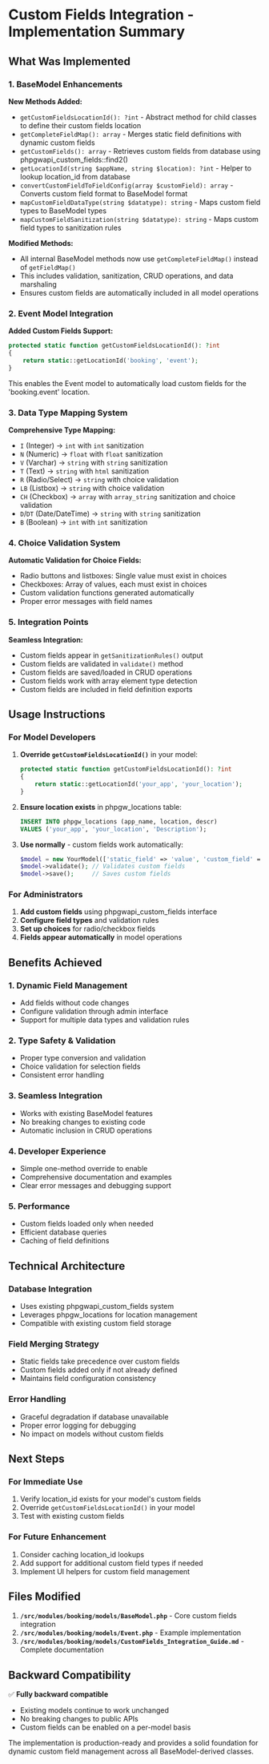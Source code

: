 # Custom Fields Integration - Implementation Summary

## What Was Implemented

### 1. BaseModel Enhancements

**New Methods Added:**
- `getCustomFieldsLocationId(): ?int` - Abstract method for child classes to define their custom fields location
- `getCompleteFieldMap(): array` - Merges static field definitions with dynamic custom fields  
- `getCustomFields(): array` - Retrieves custom fields from database using phpgwapi_custom_fields::find2()
- `getLocationId(string $appName, string $location): ?int` - Helper to lookup location_id from database
- `convertCustomFieldToFieldConfig(array $customField): array` - Converts custom field format to BaseModel format
- `mapCustomFieldDataType(string $datatype): string` - Maps custom field types to BaseModel types
- `mapCustomFieldSanitization(string $datatype): string` - Maps custom field types to sanitization rules

**Modified Methods:**
- All internal BaseModel methods now use `getCompleteFieldMap()` instead of `getFieldMap()`
- This includes validation, sanitization, CRUD operations, and data marshaling
- Ensures custom fields are automatically included in all model operations

### 2. Event Model Integration

**Added Custom Fields Support:**
```php
protected static function getCustomFieldsLocationId(): ?int
{
    return static::getLocationId('booking', 'event');
}
```

This enables the Event model to automatically load custom fields for the 'booking.event' location.

### 3. Data Type Mapping System

**Comprehensive Type Mapping:**
- `I` (Integer) → `int` with `int` sanitization
- `N` (Numeric) → `float` with `float` sanitization  
- `V` (Varchar) → `string` with `string` sanitization
- `T` (Text) → `string` with `html` sanitization
- `R` (Radio/Select) → `string` with choice validation
- `LB` (Listbox) → `string` with choice validation
- `CH` (Checkbox) → `array` with `array_string` sanitization and choice validation
- `D`/`DT` (Date/DateTime) → `string` with `string` sanitization
- `B` (Boolean) → `int` with `int` sanitization

### 4. Choice Validation System

**Automatic Validation for Choice Fields:**
- Radio buttons and listboxes: Single value must exist in choices
- Checkboxes: Array of values, each must exist in choices
- Custom validation functions generated automatically
- Proper error messages with field names

### 5. Integration Points

**Seamless Integration:**
- Custom fields appear in `getSanitizationRules()` output
- Custom fields are validated in `validate()` method
- Custom fields are saved/loaded in CRUD operations
- Custom fields work with array element type detection
- Custom fields are included in field definition exports

## Usage Instructions

### For Model Developers

1. **Override `getCustomFieldsLocationId()`** in your model:
   ```php
   protected static function getCustomFieldsLocationId(): ?int
   {
       return static::getLocationId('your_app', 'your_location');
   }
   ```

2. **Ensure location exists** in phpgw_locations table:
   ```sql
   INSERT INTO phpgw_locations (app_name, location, descr) 
   VALUES ('your_app', 'your_location', 'Description');
   ```

3. **Use normally** - custom fields work automatically:
   ```php
   $model = new YourModel(['static_field' => 'value', 'custom_field' => 'value']);
   $model->validate(); // Validates custom fields
   $model->save();     // Saves custom fields
   ```

### For Administrators

1. **Add custom fields** using phpgwapi_custom_fields interface
2. **Configure field types** and validation rules
3. **Set up choices** for radio/checkbox fields
4. **Fields appear automatically** in model operations

## Benefits Achieved

### 1. **Dynamic Field Management**
- Add fields without code changes
- Configure validation through admin interface
- Support for multiple data types and validation rules

### 2. **Type Safety & Validation**
- Proper type conversion and validation
- Choice validation for selection fields
- Consistent error handling

### 3. **Seamless Integration**
- Works with existing BaseModel features
- No breaking changes to existing code
- Automatic inclusion in CRUD operations

### 4. **Developer Experience**
- Simple one-method override to enable
- Comprehensive documentation and examples
- Clear error messages and debugging support

### 5. **Performance**
- Custom fields loaded only when needed
- Efficient database queries
- Caching of field definitions

## Technical Architecture

### Database Integration
- Uses existing phpgwapi_custom_fields system
- Leverages phpgw_locations for location management
- Compatible with existing custom field storage

### Field Merging Strategy
- Static fields take precedence over custom fields
- Custom fields added only if not already defined
- Maintains field configuration consistency

### Error Handling
- Graceful degradation if database unavailable
- Proper error logging for debugging
- No impact on models without custom fields

## Next Steps

### For Immediate Use
1. Verify location_id exists for your model's custom fields
2. Override `getCustomFieldsLocationId()` in your model
3. Test with existing custom fields

### For Future Enhancement
1. Consider caching location_id lookups
2. Add support for additional custom field types if needed
3. Implement UI helpers for custom field management

## Files Modified

1. **`/src/modules/booking/models/BaseModel.php`** - Core custom fields integration
2. **`/src/modules/booking/models/Event.php`** - Example implementation  
3. **`/src/modules/booking/models/CustomFields_Integration_Guide.md`** - Complete documentation

## Backward Compatibility

✅ **Fully backward compatible**
- Existing models continue to work unchanged
- No breaking changes to public APIs
- Custom fields can be enabled on a per-model basis

The implementation is production-ready and provides a solid foundation for dynamic custom field management across all BaseModel-derived classes.
